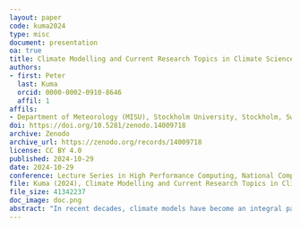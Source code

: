 ```yaml
---
layout: paper
code: kuma2024
type: misc
document: presentation
oa: true
title: Climate Modelling and Current Research Topics in Climate Science
authors:
- first: Peter
  last: Kuma
  orcid: 0000-0002-0910-8646
  affil: 1
affils:
- Department of Meteorology (MISU), Stockholm University, Stockholm, Sweden
doi: https://doi.org/10.5281/zenodo.14009718
archive: Zenodo
archive_url: https://zenodo.org/records/14009718
license: CC BY 4.0
published: 2024-10-29
date: 2024-10-29
conference: Lecture Series in High Performance Computing, National Competence Center for HPC, Bratislava, Slovakia (online)
file: Kuma (2024), Climate Modelling and Current Research Topics in Climate Science.pdf
file_size: 41342237
doc_image: doc.png
abstract: "In recent decades, climate models have become an integral part of climate science. They allow us to not only predict the Earth's future climate but also to reconstruct the past and better understand the present climate. In this talk, you will learn how they work, what supercomputers they run on, and the broader context of climate change and human impact on the climate."
---
```

